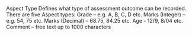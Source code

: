 Aspect Type
Defines what type of assessment outcome can be recorded. There are five Aspect types:
Grade – e.g. A, B, C, D etc.
Marks (Integer) – e.g. 54, 75 etc.
Marks (Decimal) – 68.75, 84.25 etc.
Age - 12/9, 8/04 etc.
Comment – free text up to 1000 characters